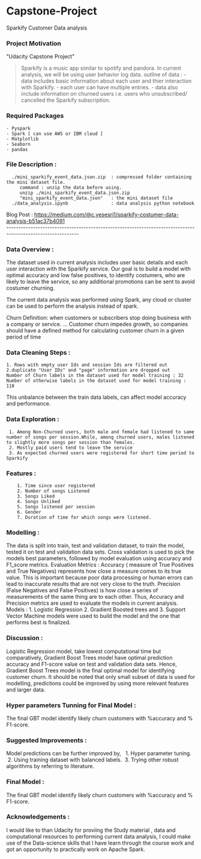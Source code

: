 # Capstone-Project
Sparkify Customer Data analysis 
### Project Motivation 
"Udacity Capstone Project"
> Sparkify is a music  app similar to spotify and pandora.
> In current analysis, we will be using user behavior log data.
> outline of data : 
    - data includes basic  information about each user and thier interaction with Sparkify.
    - each user can have multiple entries.
    - data also include information on churned users i.e. users who unsubscribed/ cancelled the Sparkify subscription.
    
### Required Packages 
    - Pyspark 
    - Spark [ can use AWS or IBM cloud ] 
    - Matplotlib
    - Seaborn
    - pandas
### File Description : 
      ./mini_sparkify_event_data.json.zip  : compressed folder containing the mini dataset file.
         command : unzip the data before using.
         unzip ./mini_sparkify_event_data.json.zip  
         "mini_sparkify_event_data.json"   : the mini dataset file
      ./data_analysis.ipynb                : data analysis python notebook
 Blog Post : https://medium.com/@c.yesesri1/sparkify-costumer-data-analysis-b51ac37b4091  
    ------------------------------------------------------------------------------------------------------------  
### Data Overview : 
The dataset used in current analysis includes user basic details and each user interaction with the Sparkify service. Our goal is to build a model with optimal accuracy and low false positives, to identify costumers, who are likely to leave the service, so any additional promotions can be sent to avoid costumer churning.

The current data analysis was performed using Spark, any cloud or cluster can be used to perform the analysis instead of spark.

Churn Definition: when customers or subscribers stop doing business with a company or service. … Customer churn impedes growth, so companies should have a defined method for calculating customer churn in a given period of time

### Data Cleaning Steps : 
    1. Rows with empty user Ids and session Ids are filtered out
    2.duplicate "User IDs" and "page" information are dropped out
    Number of Churn labels in the dataset used for model training : 32
    Number of otherwise labels in the dataset used for model training : 110
 This unbalance between the train data labels, can affect model accuracy and performance.
 
 ### Data Exploration : 
     1. Among Non-Churned users, both male and female had listened to same number of songs per session.While, among churned users, males listened to slightly more songs per session than females.
     2. Mostly paid users tend to leave the service
     3. As expected churned users were registered for short time period to Sparkify
 ### Features : 
        1. Time since user registered
        2. Number of songs Listened
        3. Songs Liked
        4. Songs Unliked
        5. Songs lsitened per session 
        6. Gender 
        7. Duration of time for which songs were listened.
        
### Modelling :   
The data is split into train, test and validation dataset, to train the model, tested it on test and validation data sets. Cross  validation is used to pick the models best parameters, followed by model evaluation using accuracy and F1_score metrics.
Evaluation Metrics : 
    Accuracy ( measure of True Positives and True Negatives) represents how close a measure comes to its true value. This is important because poor data processing or human errors can lead to inaccurate results that are not very close to the truth. Precision (False Negatives and False Positives) is how close a series of measurements of the same thing are to each other. Thus, Accuracy and Precision metrics are used to evaluate the models in current analysis.
Models : 
    1. Logistic Regression
    2. Gradient Boosted trees and 
    3. Support Vector Machine
    models were used to build the model and the one that performs best is finalized.
    
### Discussion : 
Logistic Regression model, take lowest computational time but comparatively, Gradient Boost Trees model have optimal  prediction   accuracy and F1-score value on test and validation data sets. Hence, Gradient Boost Trees model is the final optimal model for identifying customer churn.
It should be noted that only small subset of data is used for modelling, predictions could be improved by using more relevant features and larger data.
### Hyper parameters Tunning for Final Model : 
The final GBT model identify likely churn customers with %accuracy and % F1-score.
### Suggested Improvements :
Model predictions can be further improved by, 
 1. Hyper parameter tuning. 
 2. Using training dataset with balanced labels.
 3. Trying other robust algorithms by referring to literature.
 
### Final Model : 
The final GBT model identify likely churn customers with %accuracy and % F1-score.
 
### Acknowledgements :
I would like to than Udacity for proviing the Study material , data and computational resources to  performing current data analysis, I could make use of the Data-science skills that I have learn through the course work and got an opportunity to practically work on Apache Spark. 
 

